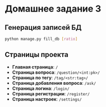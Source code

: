# Домашнее задание 3
## Генерация записей БД
```bash
python manage.py fill_db [ratio]
```
## Страницы проекта

- **Главная страница**: `/`
- **Страница вопроса**: `/question/<int:pk>/`
- **Страница по тегу**: `/tag/<str:tag>/`
- **Страница добавления вопроса**: `/ask/`
- **Страница логина**: `/login/`
- **Страница регистрации**: `/register/`
- **Страница настроек**: `/settings/`
